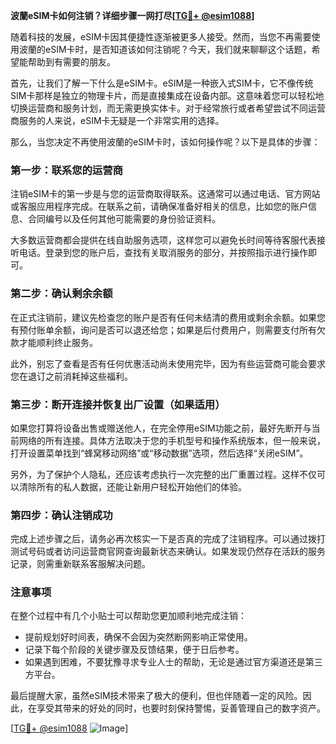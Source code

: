 **波蘭eSIM卡如何注销？详细步骤一网打尽[[TG💪+ @esim1088](https://t.me/s/esim1088)]**

随着科技的发展，eSIM卡因其便捷性逐渐被更多人接受。然而，当您不再需要使用波蘭的eSIM卡时，是否知道该如何注销呢？今天，我们就来聊聊这个话题，希望能帮助到有需要的朋友。

首先，让我们了解一下什么是eSIM卡。eSIM是一种嵌入式SIM卡，它不像传统SIM卡那样是独立的物理卡片，而是直接集成在设备内部。这意味着您可以轻松地切换运营商和服务计划，而无需更换实体卡。对于经常旅行或者希望尝试不同运营商服务的人来说，eSIM卡无疑是一个非常实用的选择。

那么，当您决定不再使用波蘭的eSIM卡时，该如何操作呢？以下是具体的步骤：

### 第一步：联系您的运营商

注销eSIM卡的第一步是与您的运营商取得联系。这通常可以通过电话、官方网站或客服应用程序完成。在联系之前，请确保准备好相关的信息，比如您的账户信息、合同编号以及任何其他可能需要的身份验证资料。

大多数运营商都会提供在线自助服务选项，这样您可以避免长时间等待客服代表接听电话。登录到您的账户后，查找有关取消服务的部分，并按照指示进行操作即可。

### 第二步：确认剩余余额

在正式注销前，建议先检查您的账户是否有任何未结清的费用或剩余余额。如果您有预付账单余额，询问是否可以退还给您；如果是后付费用户，则需要支付所有欠款才能顺利终止服务。

此外，别忘了查看是否有任何优惠活动尚未使用完毕，因为有些运营商可能会要求您在退订之前消耗掉这些福利。

### 第三步：断开连接并恢复出厂设置（如果适用）

如果您打算将设备出售或赠送他人，在完全停用eSIM功能之前，最好先断开与当前网络的所有连接。具体方法取决于您的手机型号和操作系统版本，但一般来说，打开设置菜单找到“蜂窝移动网络”或“移动数据”选项，然后选择“关闭eSIM”。

另外，为了保护个人隐私，还应该考虑执行一次完整的出厂重置过程。这样不仅可以清除所有的私人数据，还能让新用户轻松开始他们的体验。

### 第四步：确认注销成功

完成上述步骤之后，请务必再次核实一下是否真的完成了注销程序。可以通过拨打测试号码或者访问运营商官网查询最新状态来确认。如果发现仍然存在活跃的服务记录，则需重新联系客服解决问题。

### 注意事项

在整个过程中有几个小贴士可以帮助您更加顺利地完成注销：

- 提前规划好时间表，确保不会因为突然断网影响正常使用。
- 记录下每个阶段的关键步骤及反馈结果，便于日后参考。
- 如果遇到困难，不要犹豫寻求专业人士的帮助，无论是通过官方渠道还是第三方平台。

最后提醒大家，虽然eSIM技术带来了极大的便利，但也伴随着一定的风险。因此，在享受其带来的好处的同时，也要时刻保持警惕，妥善管理自己的数字资产。

[[TG💪+ @esim1088](https://t.me/s/esim1088) ![Image](https://i.postimg.cc/4NQfJmqS/Snipaste-2025-05-13-00-14-12.png)]